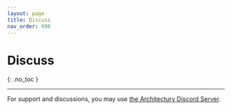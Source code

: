 ```yaml
---
layout: page
title: Discuss
nav_order: 998
---
```


# Discuss
{: .no_toc }

---

For support and discussions, you may use [the Architectury Discord Server](https://discord.gg/C2RdJDpRBP).
